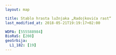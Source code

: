 ```yaml
---
layout: map

title: Stablo hrasta lužnjaka „Radojkovića rast“
last_modified_at: 2018-05-21T19:19:17+02:00

WDPA: [555588984]
BioRaS: [208]
geoSrbija:
  L1_182: [19]
---
```

